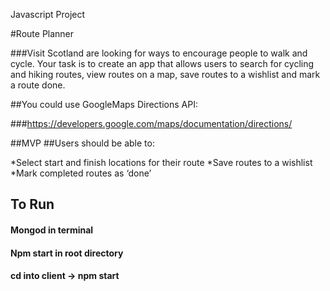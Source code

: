 Javascript Project

#Route Planner

###Visit Scotland are looking for ways to encourage people to walk and cycle. Your task is to create an app that allows users to search for cycling and hiking routes, view routes on a map, save routes to a wishlist and mark a route done.

##You could use GoogleMaps Directions API:

###https://developers.google.com/maps/documentation/directions/

##MVP
##Users should be able to:

*Select start and finish locations for their route
*Save routes to a wishlist
*Mark completed routes as ‘done’

## To Run 

#### Mongod in terminal
#### Npm start in root directory
#### cd into client -> npm start

